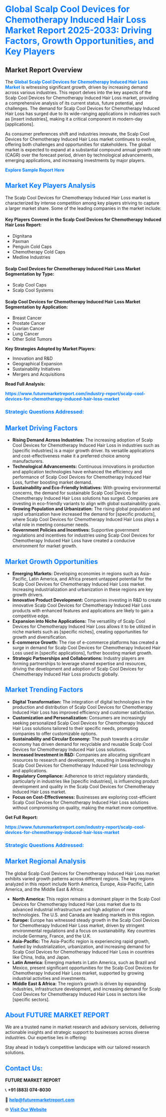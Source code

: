 <h1 style="color: #007BFF;">Global Scalp Cool Devices for Chemotherapy Induced Hair Loss Market Report 2025-2033: Driving Factors, Growth Opportunities, and Key Players</h1>

<section id="overview">
<h2>Market Report Overview</h2>
<p>The <a href="https://www.futuremarketreport.com/industry-report/scalp-cool-devices-for-chemotherapy-induced-hair-loss-market" style="color: #007BFF; text-decoration: none;"><strong>Global Scalp Cool Devices for Chemotherapy Induced Hair Loss Market</strong></a> is witnessing significant growth, driven by increasing demand across various industries. This report delves into the key aspects of the Scalp Cool Devices for Chemotherapy Induced Hair Loss market, providing a comprehensive analysis of its current status, future potential, and challenges. The demand for Scalp Cool Devices for Chemotherapy Induced Hair Loss has surged due to its wide-ranging applications in industries such as [insert industries], making it a critical component in modern-day [applications].</p>
<p>As consumer preferences shift and industries innovate, the Scalp Cool Devices for Chemotherapy Induced Hair Loss market continues to evolve, offering both challenges and opportunities for stakeholders. The global market is expected to expand at a substantial compound annual growth rate (CAGR) over the forecast period, driven by technological advancements, emerging applications, and increasing investments by major players.</p>
</section>

<section id="overview">
<p><a href="https://www.futuremarketreport.com/request-sample/reportId=52285" style="color: #007BFF; text-decoration: none;"><strong>Explore Sample Report Here</strong></a></p>
</section>

<section id="key-players">
<h2 style="color: #007BFF;">Market Key Players Analysis</h2>
<p>The Scalp Cool Devices for Chemotherapy Induced Hair Loss market is characterized by intense competition among key players striving to capture a larger market share. Some of the leading companies in the market include:</p>
<h4>Key Players Covered in the Scalp Cool Devices for Chemotherapy Induced Hair Loss Report:</h4>
<ul><li>Dignitana</li><li>Paxman</li><li>Penguin Cold Caps</li><li>Chemotherapy Cold Caps</li><li>Medline Industries</li></ul>
<h4>Scalp Cool Devices for Chemotherapy Induced Hair Loss Market Segmentation by Type:</h4>
<ul><li>Scalp Cool Caps</li><li>Scalp Cool Systems</li></ul>

<h4>Scalp Cool Devices for Chemotherapy Induced Hair Loss Market Segmentation by Application:</h4>
<ul><li>Breast Cancer</li><li>Prostate Cancer</li><li>Ovarian Cancer</li><li>Lung Cancer</li><li>Other Solid Tumors</li></ul>
<p><strong>Key Strategies Adopted by Market Players:</strong></p>
<ul>
<li>Innovation and R&D</li>
<li>Geographical Expansion</li>
<li>Sustainability Initiatives</li>
<li>Mergers and Acquisitions</li>
</ul>
</section>

<section>
<p><strong>Read Full Analysis: </strong></p><a href="https://www.futuremarketreport.com/industry-report/scalp-cool-devices-for-chemotherapy-induced-hair-loss-market" style="color: #007BFF; text-decoration: none;"><strong>https://www.futuremarketreport.com/industry-report/scalp-cool-devices-for-chemotherapy-induced-hair-loss-market</strong></a>
<h3 style="color: #007BFF;">Strategic Questions Addressed:</h3>
</section>

<section id="driving-factors">
<h2 style="color: #007BFF;">Market Driving Factors</h2>
<ul>
<li><strong>Rising Demand Across Industries:</strong> The increasing adoption of Scalp Cool Devices for Chemotherapy Induced Hair Loss in industries such as [specific industries] is a major growth driver. Its versatile applications and cost-effectiveness make it a preferred choice among manufacturers.</li>
<li><strong>Technological Advancements:</strong> Continuous innovations in production and application technologies have enhanced the efficiency and performance of Scalp Cool Devices for Chemotherapy Induced Hair Loss, further boosting market demand.</li>
<li><strong>Sustainability and Eco-Friendly Initiatives:</strong> With growing environmental concerns, the demand for sustainable Scalp Cool Devices for Chemotherapy Induced Hair Loss solutions has surged. Companies are investing in eco-friendly variants to align with global sustainability goals.</li>
<li><strong>Growing Population and Urbanization:</strong> The rising global population and rapid urbanization have increased the demand for [specific products], where Scalp Cool Devices for Chemotherapy Induced Hair Loss plays a vital role in meeting consumer needs.</li>
<li><strong>Government Policies and Incentives:</strong> Supportive government regulations and incentives for industries using Scalp Cool Devices for Chemotherapy Induced Hair Loss have created a conducive environment for market growth.</li>
</ul>
</section>

<section id="growth-opportunities">
<h2 style="color: #007BFF;">Market Growth Opportunities</h2>
<ul>
<li><strong>Emerging Markets:</strong> Developing economies in regions such as Asia-Pacific, Latin America, and Africa present untapped potential for the Scalp Cool Devices for Chemotherapy Induced Hair Loss market. Increasing industrialization and urbanization in these regions are key growth drivers.</li>
<li><strong>Innovative Product Development:</strong> Companies investing in R&D to create innovative Scalp Cool Devices for Chemotherapy Induced Hair Loss products with enhanced features and applications are likely to gain a competitive edge.</li>
<li><strong>Expansion into Niche Applications:</strong> The versatility of Scalp Cool Devices for Chemotherapy Induced Hair Loss allows it to be utilized in niche markets such as [specific niches], creating opportunities for growth and diversification.</li>
<li><strong>E-commerce Growth:</strong> The rise of e-commerce platforms has created a surge in demand for Scalp Cool Devices for Chemotherapy Induced Hair Loss used in [specific applications], further boosting market growth.</li>
<li><strong>Strategic Partnerships and Collaborations:</strong> Industry players are forming partnerships to leverage shared expertise and resources, driving the development and adoption of Scalp Cool Devices for Chemotherapy Induced Hair Loss products globally.</li>
</ul>
</section>

<section id="trending-factors">
<h2 style="color: #007BFF;">Market Trending Factors</h2>
<ul>
<li><strong>Digital Transformation:</strong> The integration of digital technologies in the production and distribution of Scalp Cool Devices for Chemotherapy Induced Hair Loss has improved efficiency and customer satisfaction.</li>
<li><strong>Customization and Personalization:</strong> Consumers are increasingly seeking personalized Scalp Cool Devices for Chemotherapy Induced Hair Loss solutions tailored to their specific needs, prompting companies to offer customizable options.</li>
<li><strong>Sustainability and Circular Economy:</strong> The push towards a circular economy has driven demand for recyclable and reusable Scalp Cool Devices for Chemotherapy Induced Hair Loss solutions.</li>
<li><strong>Increased Investment in R&D:</strong> Companies are allocating significant resources to research and development, resulting in breakthroughs in Scalp Cool Devices for Chemotherapy Induced Hair Loss technology and applications.</li>
<li><strong>Regulatory Compliance:</strong> Adherence to strict regulatory standards, particularly in industries like [specific industries], is influencing product development and quality in the Scalp Cool Devices for Chemotherapy Induced Hair Loss market.</li>
<li><strong>Focus on Cost-Effectiveness:</strong> Businesses are exploring cost-efficient Scalp Cool Devices for Chemotherapy Induced Hair Loss solutions without compromising on quality, making the market more competitive.</li>
</ul>
</section>

<section>
<p><strong>Get Full Report: </strong></p><a href="https://www.futuremarketreport.com/industry-report/scalp-cool-devices-for-chemotherapy-induced-hair-loss-market" style="color: #007BFF; text-decoration: none;"><strong>https://www.futuremarketreport.com/industry-report/scalp-cool-devices-for-chemotherapy-induced-hair-loss-market</strong></a>
<h3 style="color: #007BFF;">Strategic Questions Addressed:</h3>
</section>


<section id="regional-analysis">
<h2 style="color: #007BFF;">Market Regional Analysis</h2>
<p>The global Scalp Cool Devices for Chemotherapy Induced Hair Loss market exhibits varied growth patterns across different regions. The key regions analyzed in this report include North America, Europe, Asia-Pacific, Latin America, and the Middle East & Africa:</p>
<ul>
<li><strong>North America:</strong> This region remains a dominant player in the Scalp Cool Devices for Chemotherapy Induced Hair Loss market due to its advanced industrial infrastructure and high adoption of new technologies. The U.S. and Canada are leading markets in this region.</li>
<li><strong>Europe:</strong> Europe has witnessed steady growth in the Scalp Cool Devices for Chemotherapy Induced Hair Loss market, driven by stringent environmental regulations and a focus on sustainability. Key countries include Germany, France, and the U.K.</li>
<li><strong>Asia-Pacific:</strong> The Asia-Pacific region is experiencing rapid growth, fueled by industrialization, urbanization, and increasing demand for Scalp Cool Devices for Chemotherapy Induced Hair Loss in countries like China, India, and Japan.</li>
<li><strong>Latin America:</strong> Emerging markets in Latin America, such as Brazil and Mexico, present significant opportunities for the Scalp Cool Devices for Chemotherapy Induced Hair Loss market, supported by growing industrial activities and investments.</li>
<li><strong>Middle East & Africa:</strong> The region’s growth is driven by expanding industries, infrastructure development, and increasing demand for Scalp Cool Devices for Chemotherapy Induced Hair Loss in sectors like [specific sectors].</li>
</ul>
</section>

<footer>
<h2 style="color: #007BFF;">About FUTURE MARKET REPORT</h2>
<p>We are a trusted name in market research and advisory services, delivering actionable insights and strategic support to businesses across diverse industries. Our expertise lies in offering:</p>

<p>Stay ahead in today’s competitive landscape with our tailored research solutions.</p>

<h2 style="color: #007BFF;">Contact Us:</h2>
<p><strong>FUTURE MARKET REPORT</strong></p>
<p>📞 <strong>+91 (883) 074-8030</strong></p>
<p>📧 <strong><a href="mailto:help@futuremarketreport.com" style="color: #007BFF;">help@futuremarketreport.com</a></strong></p>
<p>🌐 <strong><a href="https://www.futuremarketreport.com/" style="color: #007BFF;">Visit Our Website</a></strong></p>
</footer>